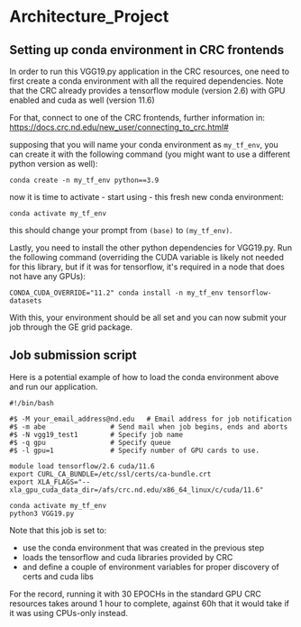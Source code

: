 # Architecture_Project

## Setting up conda environment in CRC frontends
In order to run this VGG19.py application in the CRC resources, one need to first create a conda environment with all the required dependencies. Note that the CRC already provides a tensorflow module (version 2.6) with GPU enabled and cuda as well (version 11.6)

For that, connect to one of the CRC frontends, further information in: https://docs.crc.nd.edu/new_user/connecting_to_crc.html#

supposing that you will name your conda environment as `my_tf_env`, you can create it with the following command (you might want to use a different python version as well):
```commandline
conda create -n my_tf_env python==3.9
```

now it is time to activate - start using - this fresh new conda environment:
```commandline
conda activate my_tf_env
```

this should change your prompt from `(base)` to `(my_tf_env)`.

Lastly, you need to install the other python dependencies for VGG19.py. Run the following command (overriding the CUDA variable is likely not needed for this library, but if it was for tensorflow, it's required in a node that does not have any GPUs):
```commandline
CONDA_CUDA_OVERRIDE="11.2" conda install -n my_tf_env tensorflow-datasets
```

With this, your environment should be all set and you can now submit your job through the GE grid package.

## Job submission script

Here is a potential example of how to load the conda environment above and run our application.
```commandline
#!/bin/bash

#$ -M your_email_address@nd.edu   # Email address for job notification
#$ -m abe                # Send mail when job begins, ends and aborts
#$ -N vgg19_test1        # Specify job name
#$ -q gpu                # Specify queue
#$ -l gpu=1              # Specify number of GPU cards to use.

module load tensorflow/2.6 cuda/11.6
export CURL_CA_BUNDLE=/etc/ssl/certs/ca-bundle.crt
export XLA_FLAGS="--xla_gpu_cuda_data_dir=/afs/crc.nd.edu/x86_64_linux/c/cuda/11.6"

conda activate my_tf_env
python3 VGG19.py
```

Note that this job is set to:
* use the conda environment that was created in the previous step
* loads the tensorflow and cuda libraries provided by CRC
* and define a couple of environment variables for proper discovery of certs and cuda libs

For the record, running it with 30 EPOCHs in the standard GPU CRC resources takes around 1 hour to complete, against 60h that it would take if it was using CPUs-only instead.